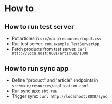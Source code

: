 # How to

## How to run test server

* Put articles in `src/main/resources/input.csv`
* Run test server: `com.example.TestServerApp`
* Fetch products from test server: `curl http://localhost:8081/articles/1000`

## How to run sync app

* Define "product" and "article" endpoints in `src/main/resources/application.conf`
* Run sync app: `sbt run`
* Trigger sync: `curl http://localhost:8080/sync`
